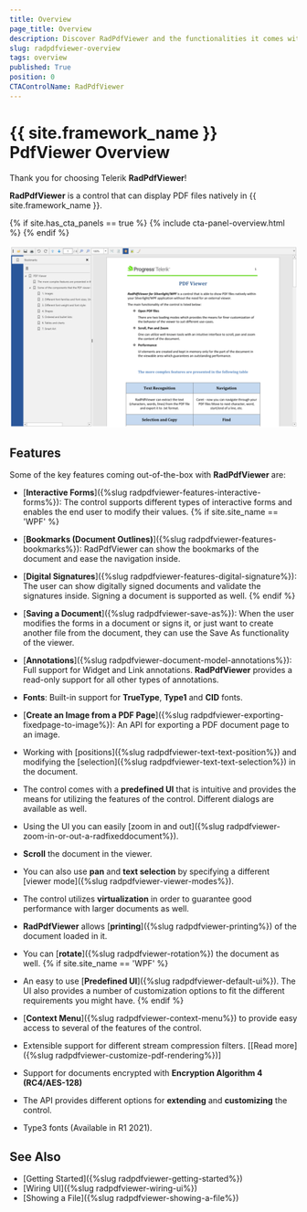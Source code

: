 ```yaml
---
title: Overview
page_title: Overview
description: Discover RadPdfViewer and the functionalities it comes with. 
slug: radpdfviewer-overview
tags: overview
published: True
position: 0
CTAControlName: RadPdfViewer
---
```


# {{ site.framework_name }} PdfViewer Overview

Thank you for choosing Telerik __RadPdfViewer__!

__RadPdfViewer__ is a control that can display PDF files natively in {{ site.framework_name }}. 

{% if site.has_cta_panels == true %}
{% include cta-panel-overview.html %}
{% endif %}

![RadPdfViewer Overview](images/RadPdfViewer_radpdfviewer_overview_02.png)

## Features

Some of the key features coming out-of-the-box with **RadPdfViewer** are:

* [**Interactive Forms**]({%slug radpdfviewer-features-interactive-forms%}): The control supports different types of interactive forms and enables the end user to modify their values.
{% if site.site_name == 'WPF' %}

* [**Bookmarks (Document Outlines)**]({%slug radpdfviewer-features-bookmarks%}): RadPdfViewer can show the bookmarks of the document and ease the navigation inside.

* [**Digital Signatures**]({%slug radpdfviewer-features-digital-signature%}): The user can show digitally signed documents and validate the signatures inside. Signing a document is supported as well.
{% endif %}

* [**Saving a Document**]({%slug radpdfviewer-save-as%}): When the user modifies the forms in a document or signs it, or just want to create another file from the document, they can use the Save As functionality of the viewer. 

* [**Annotations**]({%slug radpdfviewer-document-model-annotations%}): Full support for Widget and Link annotations. **RadPdfViewer** provides a read-only support for all other types of annotations.

* **Fonts**: Built-in support for **TrueType**, **Type1** and **CID** fonts.

* [**Create an Image from a PDF Page**]({%slug radpdfviewer-exporting-fixedpage-to-image%}): An API for exporting a PDF document page to an image.

* Working with [positions]({%slug radpdfviewer-text-text-position%}) and modifying the [selection]({%slug radpdfviewer-text-text-selection%}) in the document.

* The control comes with a **predefined UI** that is intuitive and provides the means for utilizing the features of the control. Different dialogs are available as well.

* Using the UI you can easily [zoom in and out]({%slug radpdfviewer-zoom-in-or-out-a-radfixeddocument%}).

* **Scroll** the document in the viewer. 

* You can also use **pan** and **text selection** by specifying a different [viewer mode]({%slug radpdfviewer-viewer-modes%}).

* The control utilizes **virtualization** in order to guarantee good performance with larger documents as well.

* **RadPdfViewer** allows [**printing**]({%slug radpdfviewer-printing%}) of the document loaded in it.

* You can [**rotate**]({%slug radpdfviewer-rotation%}) the document as well.
{% if site.site_name == 'WPF' %}
* An easy to use [**Predefined UI**]({%slug radpdfviewer-default-ui%}). The UI also provides a number of customization options to fit the different requirements you might have.
{% endif %}
* [**Context Menu**]({%slug radpdfviewer-context-menu%}) to provide easy access to several of the features of the control. 

* Extensible support for different stream compression filters. [[Read more]({%slug radpdfviewer-customize-pdf-rendering%})]

* Support for documents encrypted with **Encryption Algorithm 4 (RC4/AES-128)** 

* The API provides different options for **extending** and **customizing** the control.

* Type3 fonts (Available in R1 2021).

## See Also

 * [Getting Started]({%slug radpdfviewer-getting-started%})
 * [Wiring UI]({%slug radpdfviewer-wiring-ui%})
 * [Showing a File]({%slug radpdfviewer-showing-a-file%})
